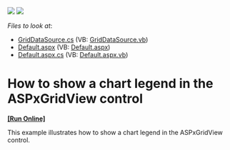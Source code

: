 <!-- default badges list -->
[![](https://img.shields.io/badge/Open_in_DevExpress_Support_Center-FF7200?style=flat-square&logo=DevExpress&logoColor=white)](https://supportcenter.devexpress.com/ticket/details/E1323)
[![](https://img.shields.io/badge/📖_How_to_use_DevExpress_Examples-e9f6fc?style=flat-square)](https://docs.devexpress.com/GeneralInformation/403183)
<!-- default badges end -->
<!-- default file list -->
*Files to look at*:

* [GridDataSource.cs](./CS/WebSite/App_Code/GridDataSource.cs) (VB: [GridDataSource.vb](./VB/WebSite/App_Code/GridDataSource.vb))
* [Default.aspx](./CS/WebSite/Default.aspx) (VB: [Default.aspx](./VB/WebSite/Default.aspx))
* [Default.aspx.cs](./CS/WebSite/Default.aspx.cs) (VB: [Default.aspx.vb](./VB/WebSite/Default.aspx.vb))
<!-- default file list end -->
# How to show a chart legend in the ASPxGridView control
<!-- run online -->
**[[Run Online]](https://codecentral.devexpress.com/e1323/)**
<!-- run online end -->


<p>This example illustrates how to show a chart legend in the ASPxGridView control.</p>

<br/>


